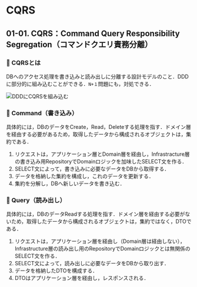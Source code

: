 # CQRS

## 01-01. CQRS：Command Query Responsibility Segregation（コマンドクエリ責務分離）

### :pushpin: CQRSとは

DBへのアクセス処理を書き込みと読み出しに分離する設計モデルのこと．DDDに部分的に組み込むことができる．```N+１```問題にも，対処できる．

![DDDにCQRSを組み込む](https://raw.githubusercontent.com/Hiroki-IT/tech-notebook/master/source/images/DDDにCQRSを組み込む.png)



### :pushpin: Command（書き込み）

具体的には，DBのデータをCreate，Read，Deleteする処理を指す．ドメイン層を経由する必要があるため，取得したデータから構成されるオブジェクトは，集約である．

1. リクエストは，アプリケーション層とDomain層を経由し，Infrastracture層の書き込み用RepositoryでDomainロジックを加味したSELECT文を作る．
2. SELECT文によって，書き込みに必要なデータをDBから取得する．
3. データを格納した集約を構成し，これのデータを更新する．
4. 集約を分解し，DBへ新しいデータを書き込む．



### :pushpin: Query（読み出し）

具体的には，DBのデータReadする処理を指す．ドメイン層を経由する必要がないため，取得したデータから構成されるオブジェクトは，集約ではなく，DTOである．

1. リクエストは，アプリケーション層を経由し（Domain層は経由しない），Infrastructure層の読み出し用のRepositoryでDomainロジックとは無関係のSELECT文を作る．
2. SELECT文によって，読み出しに必要なデータをDBから取り出す．
3. データを格納したDTOを構成する．
4. DTOはアプリケーション層を経由し，レスポンスされる．